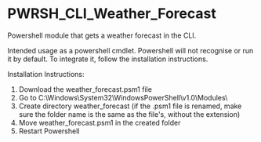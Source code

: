 # PWRSH_CLI_Weather_Forecast
Powershell module that gets a weather forecast in the CLI.

Intended usage as a powershell cmdlet. Powershell will not recognise or run it by default. To integrate it, follow the installation instructions.

Installation Instructions:
1) Download the weather_forecast.psm1 file
2) Go to C:\Windows\System32\WindowsPowerShell\v1.0\Modules\
3) Create directory weather_forecast (if the .psm1 file is renamed, make sure the folder name is the same as the file's, without the extension)
4) Move weather_forecast.psm1 in the created folder
5) Restart Powershell
